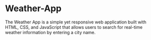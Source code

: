 # Weather-App
The Weather App is a simple yet responsive web application built with HTML, CSS, and JavaScript that allows users to search for real-time weather information by entering a city name. 
